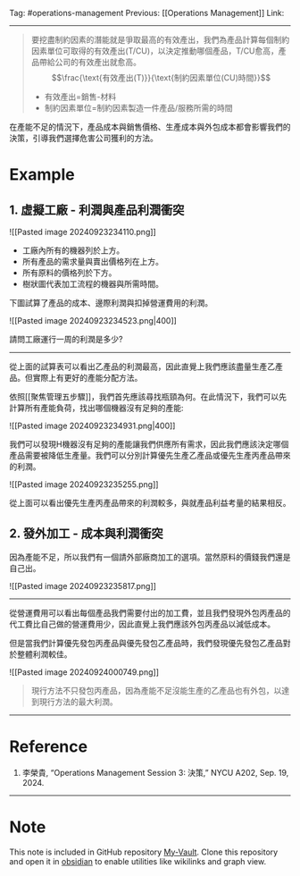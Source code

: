 Tag: #operations-management 
Previous: [[Operations Management]]
Link: 

---

> 要挖盡制約因素的潛能就是爭取最高的有效產出，我們為產品計算每個制約因素單位可取得的有效產出(T/CU)，以決定推動哪個產品，T/CU愈高，產品帶給公司的有效產出就愈高。
> $$\frac{\text{有效產出(T)}}{\text{制約因素單位(CU)時間}}$$
> - 有效產出=銷售-材料
> - 制約因素單位=制約因素製造一件產品/服務所需的時間

在產能不足的情況下，產品成本與銷售價格、生產成本與外包成本都會影響我們的決策，引導我們選擇危害公司獲利的方法。

# Example

## 1. 虛擬工廠 - 利潤與產品利潤衝突

![[Pasted image 20240923234110.png]]

- 工廠內所有的機器列於上方。
- 所有產品的需求量與賣出價格列在上方。
- 所有原料的價格列於下方。
- 樹狀圖代表加工流程的機器與所需時間。

下圖試算了產品的成本、邊際利潤與扣掉營運費用的利潤。

![[Pasted image 20240923234523.png|400]]

請問工廠運行一周的利潤是多少?

---

從上面的試算表可以看出乙產品的利潤最高，因此直覺上我們應該盡量生產乙產品。但實際上有更好的產能分配方法。

依照[[聚焦管理五步驟]]，我們首先應該尋找瓶頸為何。在此情況下，我們可以先計算所有產能負荷，找出哪個機器沒有足夠的產能:

![[Pasted image 20240923234931.png|400]]

我們可以發現H機器沒有足夠的產能讓我們供應所有需求，因此我們應該決定哪個產品需要被降低生產量。我們可以分別計算優先生產乙產品或優先生產丙產品帶來的利潤。

![[Pasted image 20240923235255.png]]

從上面可以看出優先生產丙產品帶來的利潤較多，與就產品利益考量的結果相反。

## 2. 發外加工 - 成本與利潤衝突

因為產能不足，所以我們有一個請外部廠商加工的選項。當然原料的價錢我們還是自己出。

![[Pasted image 20240923235817.png]]

---

從營運費用可以看出每個產品我們需要付出的加工費，並且我們發現外包丙產品的代工費比自己做的營運費用少，因此直覺上我們應該外包丙產品以減低成本。

但是當我們計算優先發包丙產品與優先發包乙產品時，我們發現優先發包乙產品對於整體利潤較佳。

![[Pasted image 20240924000749.png]]

> 現行方法不只發包丙產品，因為產能不足沒能生產的乙產品也有外包，以達到現行方法的最大利潤。

---

# Reference

1. 李榮貴, “Operations Management Session 3: 決策,” NYCU A202, Sep. 19, 2024.

---

# Note

This note is included in GitHub repository [My-Vault](https://github.com/LittleD3092/My-Vault.git). Clone this repository and open it in [obsidian](https://obsidian.md/) to enable utilities like wikilinks and graph view.